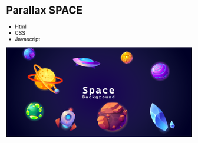 # Parallax SPACE 

- Html
- CSS
- Javascript

![](https://github.com/DonutEasy/parallax-space/blob/main/media/captura.png)